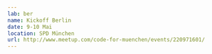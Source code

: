 ```yaml
---
lab: ber
name: Kickoff Berlin
date: 9-10 Mai
location: SPD München
url: http://www.meetup.com/code-for-muenchen/events/220971601/
---
```



